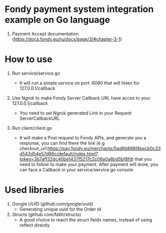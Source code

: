 # Fondy payment system integration example on Go language
1) Payment Accept documentation (https://docs.fondy.eu/ru/docs/page/3/#chapter-3-1)

# How to use
1) Run service/service.go
   - It will run a simple service on port :8080 that will listen for 127.0.0.1/callback

2) Use Ngrok to make Fondy Server Callback URL have acces to your 127.0.0.1/callback
   - You need to set Ngrok generated Link in your Request ServerCallbackURL

3) Run client/client.go
   - It will make a Post request to Fondy APIs, and generate you a response, you can find there the link
     (e.g checkout_url:https://pay.fondy.eu/merchants/5ad6b888f4becb0c33d543d54e57d86c/default/index.html?token=3b7aff32dc40be1437f5217c2c06a0a8bd5bf8fd) that you need to follow to make your payment.
     After payment will done, you can face a Callback in your service/service.go console

# Used libraries
1) Google UUID (github.com/google/uuid)
   - Generating unique uuid for the Order id
2) Structs (github.com/fatih/structs)
   - A good choice to reach the struct fields names, instead of using reflect directly